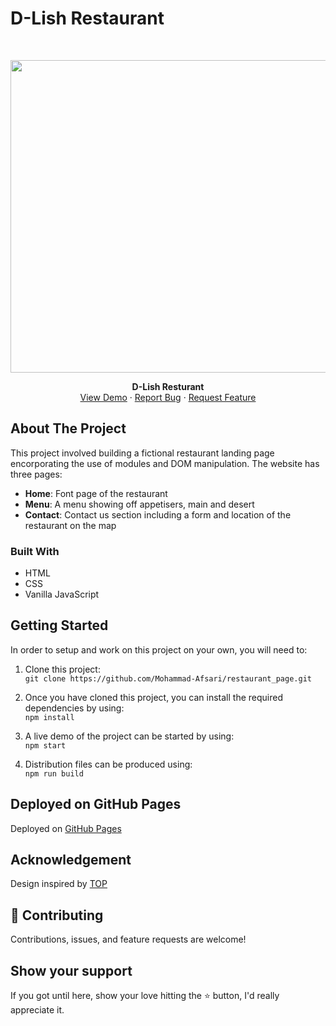 # D-Lish Restaurant
<!-- PROJECT LOGO -->
<br />
<p align="center">
   <a href="https://mohammad-afsari.github.io/restaurant_page/#home">
      <img src="/dist/img/demo.gif" alt="Rock" width="1200" height="500">
   </a>

  <p align="center">
    <strong>D-Lish Resturant</strong>
    <br />
    <a href="https://mohammad-afsari.github.io/restaurant_page/#home">View Demo</a>
    ·
    <a href="https://mohammad-afsari.github.io/restaurant_page/#home/issues">Report Bug</a>
    ·
    <a href="https://mohammad-afsari.github.io/restaurant_page/#home/issues">Request Feature</a>
  </p>
</p>

<!-- ABOUT THE PROJECT -->
## About The Project

This project involved building a fictional restaurant landing page encorporating the use of modules and DOM manipulation. The website has three pages:
- **Home**: Font page of the restaurant
- **Menu**: A menu showing off appetisers, main and desert
- **Contact**: Contact us section including a form and location of the restaurant on the map  

### Built With
* HTML
* CSS
* Vanilla JavaScript

## Getting Started

In order to setup and work on this project on your own, you will need to:

1. Clone this project:  
`git clone https://github.com/Mohammad-Afsari/restaurant_page.git`

2. Once you have cloned this project, you can install the required dependencies by using:  
`npm install`

3. A live demo of the project can be started by using:  
`npm start`

4. Distribution files can be produced using:  
`npm run build`

## Deployed on GitHub Pages

Deployed on [GitHub Pages](https://pages.github.com/)  

## Acknowledgement

Design inspired by [TOP](https://eckben.github.io/bearysBreakfastBar/)

## 🤝 Contributing

Contributions, issues, and feature requests are welcome!

## Show your support

If you got until here, show your love hitting the ⭐️ button, I'd really appreciate it.
